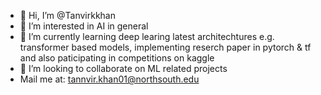 - 👋 Hi, I’m @Tanvirkkhan
- 👀 I’m interested in AI in general
- 🌱 I’m currently learning deep learing latest architechtures e.g. transformer based models, implementing reserch paper in pytorch & tf and also paticipating in competitions on kaggle
- 💞️ I’m looking to collaborate on ML related projects
- Mail me at: tannvir.khan01@northsouth.edu

<!---
Tanvirkkhan/Tanvirkkhan is a ✨ special ✨ repository because its `README.md` (this file) appears on your GitHub profile.
You can click the Preview link to take a look at your changes.
--->
